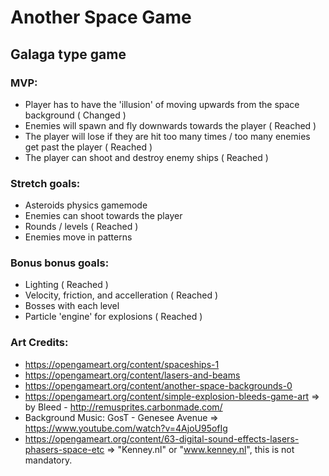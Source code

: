 # Another Space Game

## Galaga type game

### MVP:

- Player has to have the 'illusion' of moving upwards from the space background ( Changed )
- Enemies will spawn and fly downwards towards the player ( Reached )
- The player will lose if they are hit too many times / too many enemies get past the player ( Reached )
- The player can shoot and destroy enemy ships ( Reached )

### Stretch goals:

- Asteroids physics gamemode
- Enemies can shoot towards the player
- Rounds / levels ( Reached )
- Enemies move in patterns

### Bonus bonus goals:

- Lighting ( Reached )
- Velocity, friction, and accelleration ( Reached )
- Bosses with each level
- Particle 'engine' for explosions ( Reached )



### Art Credits:

- https://opengameart.org/content/spaceships-1
- https://opengameart.org/content/lasers-and-beams
- https://opengameart.org/content/another-space-backgrounds-0
- https://opengameart.org/content/simple-explosion-bleeds-game-art => by Bleed - http://remusprites.carbonmade.com/
- Background Music: GosT - Genesee Avenue => https://www.youtube.com/watch?v=4AjoU95ofIg
- https://opengameart.org/content/63-digital-sound-effects-lasers-phasers-space-etc => "Kenney.nl" or "www.kenney.nl", this is not mandatory.